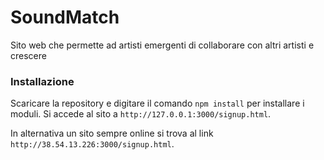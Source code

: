 # SoundMatch
Sito web che permette ad artisti emergenti di collaborare con altri artisti e crescere

### Installazione

Scaricare la repository e digitare il comando `npm install` per installare i moduli. Si accede al sito a `http://127.0.0.1:3000/signup.html`.

In alternativa un sito sempre online si trova al link `http://38.54.13.226:3000/signup.html`.
